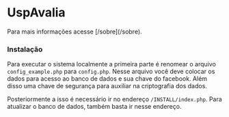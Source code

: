 # UspAvalia

Para mais informações acesse [<?= $url_full; ?>/sobre](<?= $url_full; ?>/sobre).

### Instalação

Para executar o sistema localmente a primeira parte é renomear o arquivo `config_example.php` para `config.php`. Nesse arquivo você deve colocar os dados para acesso ao banco de dados e sua chave do facebook. Além disso uma chave de segurança para auxiliar na criptografia dos dados.

Posteriormente a isso é necessário ir no endereço `/INSTALL/index.php`. Para atualizar o banco de dados, também basta ir nesse endereço.

